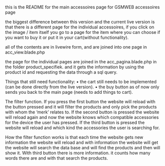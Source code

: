 this is the README for the main accessoires page for GSMWEB accessoires page

the biggest difference between this version and the current live version
is that there is a different page for the individual accessoires,
if you click on the image / item itself you go to a page for the item where you can choose if you want to buy it or put it in your cart(without functionality).

all of the contents are in livewire form, and are joined into one page in acc_view.blade.php

the page for the individual pages are joined in the acc_pagina.blade.php in the folder product_specifiek. and it gets the information by using the product id and requesting the data through a sql query.


Things that still need functionality:
•   the cart still needs to be implemented (can be done directly from the live version).
•   the buy button as of now only sends you back to the main page (needs to add things to cart).


The filter function. 
If you press the first button the website will reload with the button pressed and it will filter the products and only pick the products with whom the ‘merk’ relates to. 
If the second button is pressed the website will reload again and now the website knows which compatible accessories for the device the user has pressed.
If the third button is pressed the website will reload and which kind the accessories the user is searching for.

How the filter function works is that each time the website gets new information the website will reload and with information the website will get the website will search the data base and will find the products and then will show it. With third button there is more information. it counts how many words there are and with that search the products.

